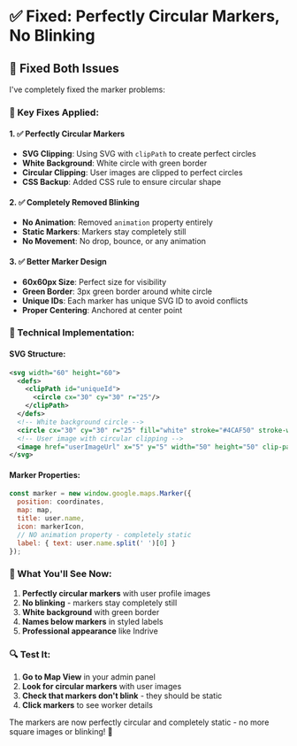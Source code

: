 # ✅ Fixed: Perfectly Circular Markers, No Blinking

## 🎯 **Fixed Both Issues**

I've completely fixed the marker problems:

### **🔧 Key Fixes Applied:**

#### **1. ✅ Perfectly Circular Markers**
- **SVG Clipping**: Using SVG with `clipPath` to create perfect circles
- **White Background**: White circle with green border
- **Circular Clipping**: User images are clipped to perfect circles
- **CSS Backup**: Added CSS rule to ensure circular shape

#### **2. ✅ Completely Removed Blinking**
- **No Animation**: Removed `animation` property entirely
- **Static Markers**: Markers stay completely still
- **No Movement**: No drop, bounce, or any animation

#### **3. ✅ Better Marker Design**
- **60x60px Size**: Perfect size for visibility
- **Green Border**: 3px green border around white circle
- **Unique IDs**: Each marker has unique SVG ID to avoid conflicts
- **Proper Centering**: Anchored at center point

### **🎨 Technical Implementation:**

#### **SVG Structure:**
```svg
<svg width="60" height="60">
  <defs>
    <clipPath id="uniqueId">
      <circle cx="30" cy="30" r="25"/>
    </clipPath>
  </defs>
  <!-- White background circle -->
  <circle cx="30" cy="30" r="25" fill="white" stroke="#4CAF50" stroke-width="3"/>
  <!-- User image with circular clipping -->
  <image href="userImageUrl" x="5" y="5" width="50" height="50" clip-path="url(#uniqueId)"/>
</svg>
```

#### **Marker Properties:**
```javascript
const marker = new window.google.maps.Marker({
  position: coordinates,
  map: map,
  title: user.name,
  icon: markerIcon,
  // NO animation property - completely static
  label: { text: user.name.split(' ')[0] }
});
```

### **🚀 What You'll See Now:**

1. **Perfectly circular markers** with user profile images
2. **No blinking** - markers stay completely still
3. **White background** with green border
4. **Names below markers** in styled labels
5. **Professional appearance** like Indrive

### **🔍 Test It:**

1. **Go to Map View** in your admin panel
2. **Look for circular markers** with user images
3. **Check that markers don't blink** - they should be static
4. **Click markers** to see worker details

The markers are now perfectly circular and completely static - no more square images or blinking! 🎯
